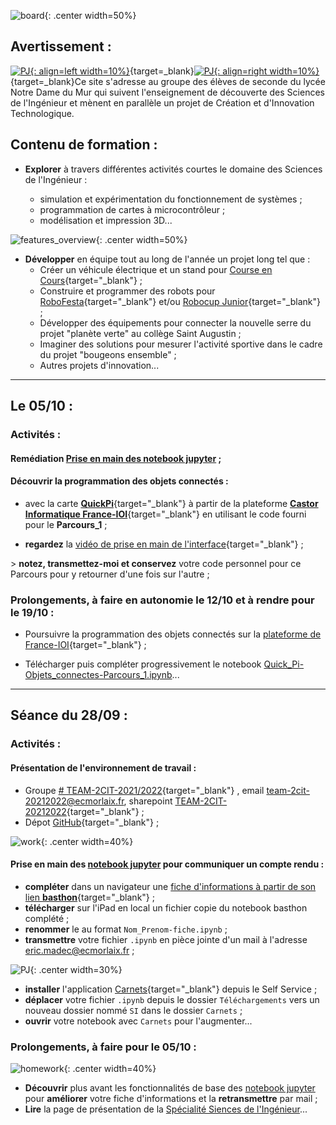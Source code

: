 ![board](images/undraw_Scrum_board_re_wk7v.svg){: .center width=50%}

## Avertissement :

[![PJ](images/undraw_Team_re_0bfe.svg "# TEAM-2CIT-2021/2022"){: align=left width=10%}](https://teams.microsoft.com/l/team/19%3aWP9Ck8ZDywm4YeLkyi9BtF96yvdx1aFQTj9v3K5Douw1%40thread.tacv2/conversations?groupId=413efcb9-3e17-419f-80ee-40b08486768d&tenantId=3a7994d7-1ce5-426f-a6e3-eee0616e2a6c){target=_blank}[![PJ](images/undraw_Mailbox_re_dvds.svg "team-2cit-20212022@ecmorlaix.fr"){: align=right width=10%}](mailto:team-2cit-20212022@ecmorlaix.fr){target=_blank}Ce site s'adresse au groupe des élèves de seconde du lycée Notre Dame du Mur qui suivent l'enseignement de découverte des Sciences de l'Ingénieur et mènent en parallèle un projet de Création et d'Innovation Technologique.


## Contenu de formation :

- **Explorer** à travers différentes activités courtes le domaine des Sciences de l'Ingénieur :  

    - simulation et expérimentation du fonctionnement de systèmes ;
    - programmation de cartes à microcontrôleur ;
    - modélisation et impression 3D...

![features_overview](images/undraw_features_overview_jg7a.svg){: .center width=50%}

- **Développer** en équipe tout au long de l'année un projet long tel que :
    - Créer un véhicule électrique et un stand pour [Course en Cours](https://www.course-en-cours.com/fr/){target="_blank"} ;
    - Construire et programmer des robots pour [RoboFesta](https://www.toutatice.fr/portail/pagemarker/1/cms/espace-educ/e-d-d/daac/ep-daac/concours/concours-academiques/robofesta.proxy?scope=__nocache&pageParams=&pagePath=%252Fdefault%252F_dyn_cG9ydGFsU2l0ZVpYTndZV05sTFdWa2RXTV9lX2RaUzFrTFdRX2VfZFpHRmhZd19lX2VfZFpYQXRaR0ZoWXdfZV9l.Y21zOi9lc3BhY2UtZWR1Yy9lLWQtZC9kYWFjL2VwLWRhYWM%253D.X19OX18%253D.X19FX18%253D.X19OX18%253D%252F_CMS_LAYOUT&displayContext=menu&addToBreadcrumb=0){target="_blank"} et/ou [Robocup Junior](https://www.robocup.fr/robocupjunior-1){target="_blank"} ;
    - Développer des équipements pour connecter la nouvelle serre du projet "planète verte" au collège Saint Augustin ;
    - Imaginer des solutions pour mesurer l'activité sportive dans le cadre du projet "bougeons ensemble" ;
    - Autres projets d'innovation...

***
## Le 05/10 :

### Activités :

#### Remédiation [Prise en main des notebook jupyter](./#prise-en-main-des-notebook-jupyter-pour-communiquer-un-compte-rendu) ;

#### Découvrir la programmation des objets connectés :

- avec la carte [**QuickPi**](https://quick-pi.org/){target="_blank"} à partir de la plateforme [**Castor Informatique France-IOI**](https://concours.castor-informatique.fr/){target="_blank"}​ en utilisant le code fourni​​​ pour le **Parcours_1** ;

- **regardez** la [vidéo de prise en main de l'interface](https://web.microsoftstream.com/video/3d15c5a0-a510-4553-a45c-892de0227100){target="_blank"} ;

​> **notez, transmettez-moi et conservez** votre code personnel pour ce Parcours pour y retourner d'une fois sur l'autre ;


### Prolongements, à faire en autonomie le 12/10 et à rendre pour le 19/10 :

- Poursuivre la programmation des objets connectés sur la [plateforme de France-IOI​​](https://amazon.quick-pi.org/){target="_blank"} ;

- Télécharger puis compléter progressivement le notebook [Quick_Pi-Objets_connectes-Parcours_1.ipynb](./Quick_Pi-Objets_connectes-Parcours_1)​​...

***

## Séance du 28/09 :

### Activités :

#### Présentation de l'environnement de travail :

- Groupe [# TEAM-2CIT-2021/2022](https://teams.microsoft.com/l/team/19%3aWP9Ck8ZDywm4YeLkyi9BtF96yvdx1aFQTj9v3K5Douw1%40thread.tacv2/conversations?groupId=413efcb9-3e17-419f-80ee-40b08486768d&tenantId=3a7994d7-1ce5-426f-a6e3-eee0616e2a6c){target="_blank"} , email [team-2cit-20212022@ecmorlaix.fr](mailto:team-2cit-20212022@ecmorlaix.fr), sharepoint [TEAM-2CIT-20212022](https://ecmorlaix.sharepoint.com/sites/TEAM-2CIT-20212022/Documents%20partages/Forms/AllItems.aspx?CT=1632751004567&RootFolder=%2Fsites%2FTEAM%2D2CIT%2D20212022%2FDocuments%20partages%2FGeneral&FolderCTID=0x012000528EFFD8A83CDD46AE53974FAE1335EA){target="_blank"} ;
- Dépot [GitHub](https://github.com/ericECmorlaix/2CIT_2021-2022){target="_blank"} ; 

![work](images/undraw_Work_time_re_hdyv.svg){: .center width=40%}

#### Prise en main des [notebook jupyter](./decouverte-notebook) pour communiquer un compte rendu :

- **compléter** dans un navigateur une [fiche d'informations à partir de son lien **basthon**](https://notebook.basthon.fr/?ipynb=eJztVt1uIjcUfpXT2Qs2EjMwQDaBUKJ2q9VGSrvZ7m6lKkTI4zkDTjz2rO0JGUW8Sy-TR-g1L9bjgRCStFWTq6oqQmAf-_x958fnOiiYmwWD4ItywklMI1FUKgmagWI5_hmda-VQuWBwHXCU0gaD0-sgR8dS5hhRF82aPnFV4flzZi5SPVfEaXVpuKe9gneCzxBSBIPKopgqzEmmhYKugGxsE_2tdHnLdXmJxnkmC5-4QMVpQWeycaSmy1slsDTBovlsW17BUUpqRCY4c0KrwViF8JPOYQBRFPnNCRm5vX8rmbV4tx8rEvEW4WuJcI6QMWHpC6ig0-60Q_qJ4RA-llrQ34fl73Doee5ZP5YoAa2DXCsojD5HcrmhDXnoaoOI7QemrFcgIdU5EwqJ9guaNS1f3jqBZiP4ZSic0Pqrt_K8wQTwmRZWeHxtKS4NPg3K4yiITRS87xYpT4j-yNk7nBpoi-UNia08YObhvZfZf0yG2Mq65U2Odq2FiRwNeUMAlekGohBOfXzTcnP_7DXXUqK33JExlgQUzDDlZssbv5ENlhr0QU8bJTknKA_nmFC4lrfWx4kQ4bgRtwMDr-ebU5GzKT5P0Zefj2slCGtm3JYMqbCFViKRPjBUKrUdO17bf9Ovl-XCd-TAjQV2qYWhFjNlhjoISAZDBo6ZKbpvx0EimboYBzAzmNF25lxhB61WpUtXRgm2qr0Kk_jD93HWGwejS0EidF0N5BYOW2zU9PVOSJHhKXARspXW5W9eEyWgrau3uKurjJUuFBIybSgr6wq6r5m6YbwjxAiUw8dOB86U1mEaDGiBjyDgOsVt9zNDOXB0UrmZVpGHVbKKMC-0cfD-84_HY-V_XzcajWEmpqXB0VgNRWao3cNcpG5GWOy-aXtgqNxnHqluvEtba_gWTPP5PKqhSjBUmmt9ITDiOm9hnmD6EDyonxBi_lWXn4kBCEzU4C1DQ8e18kSbFA1d8qqZlHpOa8bJVSSP0KE5AEJQe64D4FIUiaa4hnNDWXtA8HFTFQRSmGMq2AFMK6Mt1wWdFYI7cjQUKlwv71RkJb1g3CCq0bC1AsHDQcBwVvjwjShj_lmCHP_NuwQheLzKglIiyoxPnmFrSwnQh9S21gGh2OxQSPEKeenPJ_T4-Rc3bgakuyjd6tFdre_yYHUbJ1TPpXR_wb5JKLxyLUJSKOIcPsqWyCcI6OQcuQPmoH0VtxO2H7dHJLXmnLlcesb_E-jfmUDUQB40zcXZ89voJ5TUvXItmlDPFGcPRAbUPKclNfKJUJn2hPW8WNSpRIJoWrNkGpG6UT-KiZLTa7xWWGfRVbi57JtYLozRZpL7fnYvTzwV2CXri2paT4wTSWlu7u91_eSa0Ozhh8UJXvm2V59vxGRCIh3QDLs2Lyoqj9cFGoXSFsifeOOFrmtjsj5YVQzUrsGbXpgI54UIehpMYbDWeR3MmPWzdb_f3Yv73XY_2ev199Iesv5-e2-3k2VZkmZ8l_fjXj_OdtN9zLDXQ2zvx539LOXdftZvd7rBYuG98g8Hozru3W8muVCaVHUWiz8AhM8pUQ){target="_blank"} ;
- **télécharger** sur l'iPad en local un fichier copie du notebook basthon complété ;
- **renommer** le au format `Nom_Prenom-fiche.ipynb` ;
- **transmettre** votre fichier `.ipynb` en pièce jointe d'un mail à l'adresse [eric.madec@ecmorlaix.fr](mailto:eric.madec@ecmorlaix.fr) ;

![PJ](images/undraw_attached_file_re_0n9b.svg){: .center width=30%}

- **installer** l'application [Carnets](https://holzschu.github.io/Carnets_Jupyter/){target="_blank"} depuis le Self Service ;
- **déplacer**  votre fichier `.ipynb` depuis le dossier `Téléchargements` vers un nouveau dossier nommé `SI` dans le dossier `Carnets` ;
- **ouvrir** votre notebook avec `Carnets` pour l'augmenter...


### Prolongements, à faire pour le 05/10 :

![homework](images/undraw_Working_re_ddwy.svg){: .center width=40%}


- **Découvrir** plus avant les fonctionnalités de base des [notebook jupyter](./decouverte-notebook) pour **améliorer** votre fiche d'informations et la **retransmettre** par mail ;
- **Lire** la page de présentation de la [Spécialité Siences de l'Ingénieur](./presentation_SI)...











